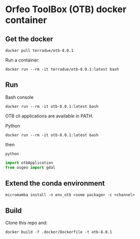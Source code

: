 # Orfeo ToolBox (OTB) docker container

## Get the docker 

```console
docker pull terradue/otb-8.0.1
```

Run a container: 

```console
docker run --rm -it terradue/otb-8.0.1:latest bash
```

## Run

Bash console

```console
docker run --rm -it otb-8.0.1:latest bash
```

OTB cli applications are available in PATH.

Python 

```console
docker run --rm -it otb-8.0.1:latest bash
```

then

```console
python
```

```python
import otbApplication
from osgeo import gdal
```

## Extend the conda environment

```console 
micromamba install -n env_otb <some package> -c <channel>
```

## Build

Clone this repo and: 

```console
docker build -f .docker/Dockerfile -t otb-8.0.1
```